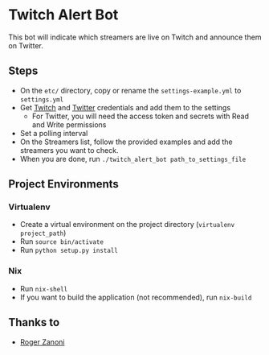 # Twitch Alert Bot

This bot will indicate which streamers are live on Twitch and announce them on Twitter.

## Steps

- On the `etc/` directory, copy or rename the `settings-example.yml` to `settings.yml`
- Get [Twitch](https://dev.twitch.tv/console/apps/create) and [Twitter](https://developer.twitter.com/en/portal/dashboard) credentials and add them to the settings
  - For Twitter, you will need the access token and secrets with Read and Write permissions
- Set a polling interval
- On the Streamers list, follow the provided examples and add the streamers you want to check.
- When you are done, run `./twitch_alert_bot path_to_settings_file`

## Project Environments

### Virtualenv

- Create a virtual environment on the project directory (`virtualenv project_path`)
- Run `source bin/activate`
- Run `python setup.py install`

### Nix

- Run `nix-shell`
- If you want to build the application (not recommended), run `nix-build`

## Thanks to
- [Roger Zanoni](https://gitlab.com/roger.zanoni)

